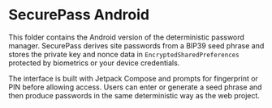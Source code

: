 # SecurePass Android

This folder contains the Android version of the deterministic password manager.
SecurePass derives site passwords from a BIP39 seed phrase and stores the
private key and nonce data in `EncryptedSharedPreferences` protected by
biometrics or your device credentials.

The interface is built with Jetpack Compose and prompts for fingerprint or PIN
before allowing access. Users can enter or generate a seed phrase and then
produce passwords in the same deterministic way as the web project.
